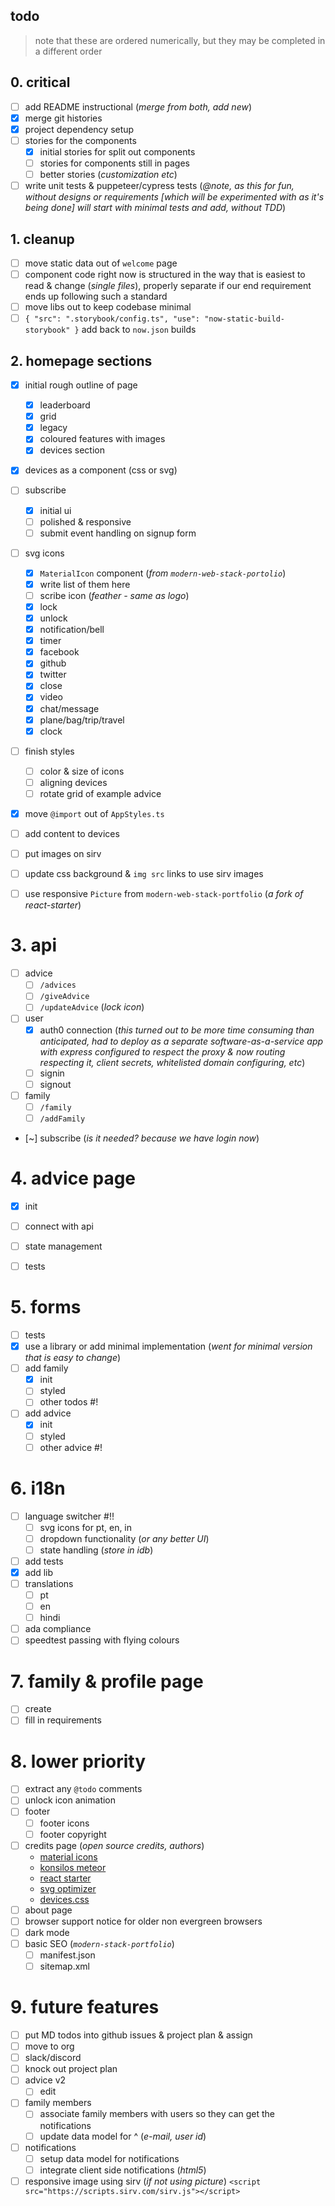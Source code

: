 
## todo 

> note that these are ordered numerically, but they may be completed in a different order

## 0. critical
- [ ] add README instructional (_merge from both, add new_)
- [x] merge git histories
- [x] project dependency setup
- [ ] stories for the components
  - [x] initial stories for split out components
  - [ ] stories for components still in pages
  - [ ] better stories (_customization etc_)
- [ ] write unit tests & puppeteer/cypress tests (_@note, as this for fun, without designs or requirements [which will be experimented with as it's being done] will start with minimal tests and add, without TDD_)

## 1. cleanup
- [ ] move static data out of `welcome` page
- [ ] component code right now is structured in the way that is easiest to read & change (_single files_), properly separate if our end requirement ends up following such a standard
- [ ] move libs out to keep codebase minimal
- [ ] `{ "src": ".storybook/config.ts", "use": "now-static-build-storybook" }` add back to `now.json` builds

## 2. homepage sections
- [x] initial rough outline of page
  - [x] leaderboard
  - [x] grid 
  - [x] legacy
  - [x] coloured features with images
  - [x] devices section
- [x] devices as a component (css or svg)
- [ ] subscribe 
  - [x] initial ui
  - [ ] polished & responsive
  - [ ] submit event handling on signup form
- [ ] svg icons
  - [x] `MaterialIcon` component (_from `modern-web-stack-portolio`_)
  - [x] write list of them here
  - [ ] scribe icon (_feather - same as logo_)
  - [x] lock 
  - [x] unlock
  - [x] notification/bell
  - [x] timer
  - [x] facebook
  - [x] github
  - [x] twitter
  - [x] close 
  - [x] video 
  - [x] chat/message
  - [x] plane/bag/trip/travel
  - [x] clock
- [ ] finish styles
  - [ ] color & size of icons
  - [ ] aligning devices
  - [ ] rotate grid of example advice
- [x] move `@import` out of `AppStyles.ts`
- [ ] add content to devices
- [ ] put images on sirv 
- [ ] update css background & `img src` links to use sirv images
- [ ] use responsive `Picture` from `modern-web-stack-portfolio` (_a fork of react-starter_)


# 3. api
- [ ] advice
  - [ ] `/advices`
  - [ ] `/giveAdvice`
  - [ ] `/updateAdvice` (_lock icon_)
- [ ] user
  - [x] auth0 connection (_this turned out to be more time consuming than anticipated, had to deploy as a separate software-as-a-service app with express configured to respect the proxy & now routing respecting it, client secrets, whitelisted domain configuring, etc_)
  - [ ] signin
  - [ ] signout
- [ ] family
  - [ ] `/family`
  - [ ] `/addFamily`
- [~] subscribe (_is it needed? because we have login now_)

# 4. advice page
- [x] init
- [ ] connect with api
- [ ] state management
- [ ] tests


# 5. forms
- [ ] tests
- [x] use a library or add minimal implementation (_went for minimal version that is easy to change_)
- [ ] add family 
  - [x] init
  - [ ] styled
  - [ ] other todos #!
- [ ] add advice
  - [x] init
  - [ ] styled
  - [ ] other advice #!

# 6. i18n
- [ ] language switcher #!!
  - [ ] svg icons for pt, en, in
  - [ ] dropdown functionality (_or any better UI_)
  - [ ] state handling (_store in idb_)
- [ ] add tests
- [x] add lib
- [ ] translations
  - [ ] pt 
  - [ ] en 
  - [ ] hindi
- [ ] ada compliance
- [ ] speedtest passing with flying colours

# 7. family & profile page
- [ ] create
- [ ] fill in requirements

# 8. lower priority
- [ ] extract any `@todo` comments
- [ ] unlock icon animation
- [ ] footer
  - [ ] footer icons
  - [ ] footer copyright
- [ ] credits page (_open source credits, authors_)
  - [material icons](https://material.io/resources/icons/)
  - [konsilos meteor](https://github.com/konsilos/konsilos)
  - [react starter](https://github.com/aretecode/react-starter)
  - [svg optimizer](https://jakearchibald.github.io/svgomg/)
  - [devices.css](https://github.com/marvelapp/devices.css)
- [ ] about page
- [ ] browser support notice for older non evergreen browsers
- [ ] dark mode
- [ ] basic SEO (_`modern-stack-portfolio`_)
  - [ ] manifest.json
  - [ ] sitemap.xml

# 9. future features
- [ ] put MD todos into github issues & project plan & assign
- [ ] move to org
- [ ] slack/discord
- [ ] knock out project plan
- [ ] advice v2 
  - [ ] edit
- [ ] family members
  - [ ] associate family members with users so they can get the notifications
  - [ ] update data model for ^ (_e-mail, user id_)
- [ ] notifications
  - [ ] setup data model for notifications
  - [ ] integrate client side notifications (_html5_)
- [ ] responsive image using sirv (_if not using picture_) `<script src="https://scripts.sirv.com/sirv.js"></script>`
